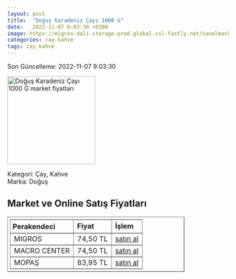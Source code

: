 ```yaml
---
layout: post
title:  "Doğuş Karadeniz Çayı 1000 G"
date:   2022-11-07 6:03:30 +0300
image: https://migros-dali-storage-prod.global.ssl.fastly.net/sanalmarket/product/03118206/03118206-d16a73-1650x1650.jpg
categories: cay-kahve
tags: cay-kahve
---
```


Son Güncelleme: 2022-11-07 9:03:30

<img src="https://migros-dali-storage-prod.global.ssl.fastly.net/sanalmarket/product/03118206/03118206-d16a73-1650x1650.jpg" width="200" alt="Doğuş Karadeniz Çayı 1000 G market fiyatları" />

Kategori: Çay, Kahve
<br />
Marka: Doğuş

<h2>Market ve Online Satış Fiyatları</h2>

<table border="1" style="padding: 5px;width:80%;">
  <tr>
    <td style="padding: 5px;"><strong>Perakendeci</strong></td>
    <td><strong>Fiyat</strong></td>
    <td><strong>İşlem</strong></td>
  </tr>
  <tr>
              <td title="Migros">MIGROS</td>
              <td>74,50 TL</td>
              <td><a title="Migros" target="_blank" href="https://www.migros.com.tr/dogus-karadeniz-cayi-1000-g-p-2f947e">satın al</a></td>
            </tr><tr>
              <td title="Macro Center">MACRO CENTER</td>
              <td>74,50 TL</td>
              <td><a title="Macro Center" target="_blank" href="https://www.macrocenter.com.tr/dogus-karadeniz-cayi-1000-g-p-2f947e">satın al</a></td>
            </tr><tr>
              <td title="Mopaş">MOPAŞ</td>
              <td>83,95 TL</td>
              <td><a title="Mopaş" target="_blank" href="https://mopas.com.tr/dogus-filiz-cay-siyah-1000-gr/p/77416">satın al</a></td>
            </tr>
</table>
